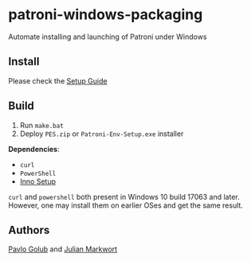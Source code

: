 # patroni-windows-packaging
Automate installing and launching of Patroni under Windows

## Install
Please check the [Setup Guide](doc/setup.md)

## Build
1. Run `make.bat`
2. Deploy `PES.zip` or `Patroni-Env-Setup.exe` installer

**Dependencies**:
* `curl`
* `PowerShell`
* [Inno Setup](https://github.com/jrsoftware/issrc)

`curl` and `powershell` both present in Windows 10 build 17063 and later. However, one may install them on earlier OSes and get the same result.

## Authors
[Pavlo Golub](https://github.com/pashagolub) and [Julian Markwort](https://github.com/markwort)

